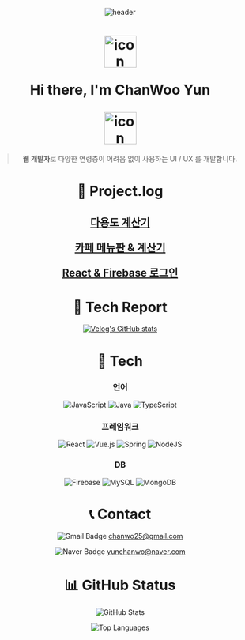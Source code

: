 <div style="text-align: center">

![header](https://capsule-render.vercel.app/api?type=venom&color=auto&height=300&section=header&text=Welcome-nl-SuperMarmot&fontSize=70)

<h1>

<img src="https://techstack-generator.vercel.app/react-icon.svg" alt="icon" width="65" height="65" />

Hi there, I'm ChanWoo Yun

<img src="https://techstack-generator.vercel.app/react-icon.svg" alt="icon" width="65" height="65" />

</h1 >

> **웹 개발자**로 다양한 연령층이 어려움 없이 사용하는 UI / UX 를 개발합니다.

# 🔗 Project.log

<h2>

[다용도 계산기](https://github.com/whobuythis/React_Calculator)

[카페 메뉴판 & 계산기](https://github.com/whobuythis/whobuythis/tree/main/projects/01_cafe)

[React & Firebase 로그인](https://github.com/whobuythis/whobuythis/tree/main/projects/02_LogIn)

</h2>

# 📃 Tech Report

[![Velog's GitHub stats](https://velog-readme-stats.vercel.app/api?name=whobuythis)](https://velog.io/@whobuythis)

# 🔧 Tech

### 언어

![JavaScript](https://img.shields.io/badge/javascript-%23323330.svg?style=for-the-badge&logo=javascript&logoColor=%23F7DF1E)
![Java](https://img.shields.io/badge/java-%23ED8B00.svg?style=for-the-badge&logo=openjdk&logoColor=white)
![TypeScript](https://img.shields.io/badge/typescript-%23007ACC.svg?style=for-the-badge&logo=typescript&logoColor=white)

### 프레임워크

![React](https://img.shields.io/badge/react-%2320232a.svg?style=for-the-badge&logo=react&logoColor=%2361DAFB)
![Vue.js](https://img.shields.io/badge/vuejs-%2335495e.svg?style=for-the-badge&logo=vuedotjs&logoColor=%234FC08D)
![Spring](https://img.shields.io/badge/spring-%236DB33F.svg?style=for-the-badge&logo=spring&logoColor=white)
![NodeJS](https://img.shields.io/badge/node.js-6DA55F?style=for-the-badge&logo=node.js&logoColor=white)

### DB

![Firebase](https://img.shields.io/badge/firebase-a08021?style=for-the-badge&logo=firebase&logoColor=ffcd34)
![MySQL](https://img.shields.io/badge/mysql-4479A1.svg?style=for-the-badge&logo=mysql&logoColor=white)
![MongoDB](https://img.shields.io/badge/MongoDB-%234ea94b.svg?style=for-the-badge&logo=mongodb&logoColor=white)

# 📞 Contact

![Gmail Badge](https://img.shields.io/badge/Gmail-d14836?style=flat-square&logo=Gmail&logoColor=white&link=mailto:chanwo25@gmail.com)
chanwo25@gmail.com

![Naver Badge](https://img.shields.io/badge/Naver-03C75A?style=flat-square&logo=Naver&logoColor=white&link=mailto:yunchanwo@naver.com)
yunchanwo@naver.com

# 📊 GitHub Status

![GitHub Stats](https://github-readme-stats.vercel.app/api?username=whobuythis&show_icons=true&theme=radical)

![Top Languages](https://github-readme-stats.vercel.app/api/top-langs/?username=whobuythis&layout=compact&theme=radical)

</div>
